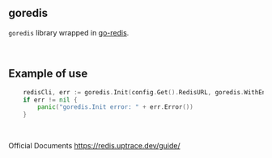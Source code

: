 ## goredis

`goredis` library wrapped in [go-redis](github.com/go-redis/redis).

<br>

## Example of use

```go
	redisCli, err := goredis.Init(config.Get().RedisURL, goredis.WithEnableTrace())
	if err != nil {
		panic("goredis.Init error: " + err.Error())
	}
```

<br>

Official Documents https://redis.uptrace.dev/guide/
